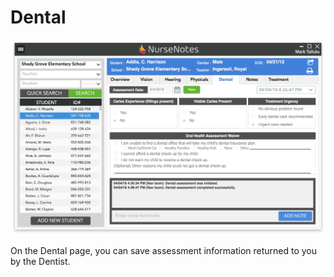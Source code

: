 # Dental

![Dental](../media/nn-dental.png)

On the Dental page, you can save assessment information returned to you by the Dentist.


